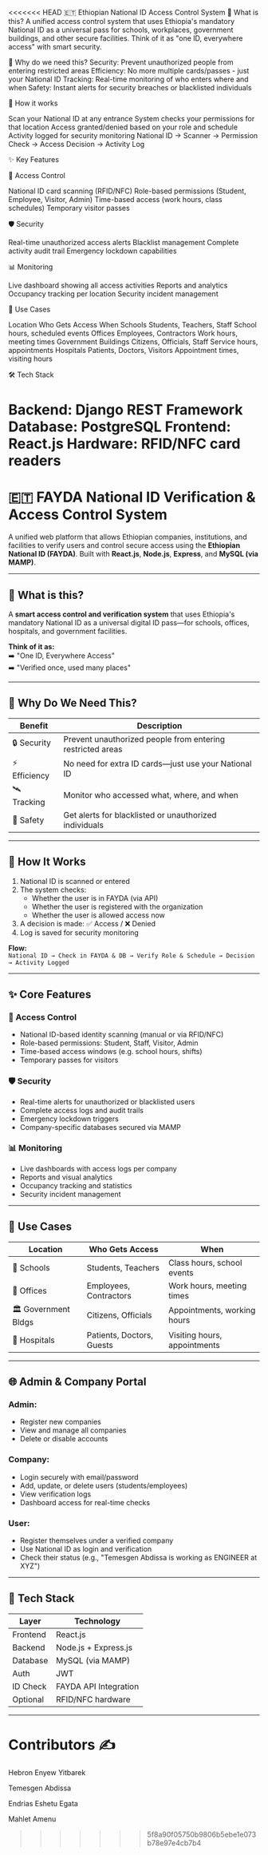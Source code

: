 <<<<<<< HEAD
🇪🇹 Ethiopian National ID Access Control System
📖 What is this?
A unified access control system that uses Ethiopia's mandatory National ID as a universal pass for schools, workplaces, government buildings, and other secure facilities. Think of it as "one ID, everywhere access" with smart security.

🎯 Why do we need this?
Security: Prevent unauthorized people from entering restricted areas
Efficiency: No more multiple cards/passes - just your National ID
Tracking: Real-time monitoring of who enters where and when
Safety: Instant alerts for security breaches or blacklisted individuals

🔧 How it works

Scan your National ID at any entrance
System checks your permissions for that location
Access granted/denied based on your role and schedule
Activity logged for security monitoring
National ID → Scanner → Permission Check → Access Decision → Activity Log

✨ Key Features

🔐 Access Control

National ID card scanning (RFID/NFC)
Role-based permissions (Student, Employee, Visitor, Admin)
Time-based access (work hours, class schedules)
Temporary visitor passes

🛡️ Security

Real-time unauthorized access alerts
Blacklist management
Complete activity audit trail
Emergency lockdown capabilities

📊 Monitoring

Live dashboard showing all access activities
Reports and analytics
Occupancy tracking per location
Security incident management

🏢 Use Cases

Location	Who Gets Access	When
Schools	Students, Teachers, Staff	School hours, scheduled events
Offices	Employees, Contractors	Work hours, meeting times
Government Buildings	Citizens, Officials, Staff	Service hours, appointments
Hospitals	Patients, Doctors, Visitors	Appointment times, visiting hours

🛠️ Tech Stack

Backend: Django REST Framework
Database: PostgreSQL
Frontend: React.js
Hardware: RFID/NFC card readers
=======
# 🇪🇹 FAYDA National ID Verification & Access Control System

A unified web platform that allows Ethiopian companies, institutions, and facilities to verify users and control secure access using the **Ethiopian National ID (FAYDA)**. Built with **React.js**, **Node.js**, **Express**, and **MySQL (via MAMP)**.

---

## 📖 What is this?

A **smart access control and verification system** that uses Ethiopia's mandatory National ID as a universal digital ID pass—for schools, offices, hospitals, and government facilities.

**Think of it as:**  
➡️ "One ID, Everywhere Access"  
➡️ "Verified once, used many places"

---

## 🎯 Why Do We Need This?

| Benefit     | Description                                                                 |
|-------------|-----------------------------------------------------------------------------|
| 🔒 Security | Prevent unauthorized people from entering restricted areas                  |
| ⚡ Efficiency | No need for extra ID cards—just use your National ID                        |
| 🛰 Tracking  | Monitor who accessed what, where, and when                                 |
| 🚨 Safety    | Get alerts for blacklisted or unauthorized individuals                     |

---

## 🔧 How It Works

1. National ID is scanned or entered
2. The system checks:
   - Whether the user is in FAYDA (via API)
   - Whether the user is registered with the organization
   - Whether the user is allowed access now
3. A decision is made: ✅ Access / ❌ Denied
4. Log is saved for security monitoring

**Flow:**  
`National ID → Check in FAYDA & DB → Verify Role & Schedule → Decision → Activity Logged`

---

## ✨ Core Features

### 🔐 Access Control
- National ID-based identity scanning (manual or via RFID/NFC)
- Role-based permissions: Student, Staff, Visitor, Admin
- Time-based access windows (e.g. school hours, shifts)
- Temporary passes for visitors

### 🛡 Security
- Real-time alerts for unauthorized or blacklisted users
- Complete access logs and audit trails
- Emergency lockdown triggers
- Company-specific databases secured via MAMP

### 📊 Monitoring
- Live dashboards with access logs per company
- Reports and visual analytics
- Occupancy tracking and statistics
- Security incident management

---

## 🏢 Use Cases

| Location             | Who Gets Access          | When                          |
|----------------------|--------------------------|-------------------------------|
| 🏫 Schools           | Students, Teachers        | Class hours, school events    |
| 🏢 Offices           | Employees, Contractors    | Work hours, meeting times     |
| 🏛 Government Bldgs  | Citizens, Officials       | Appointments, working hours   |
| 🏥 Hospitals         | Patients, Doctors, Guests | Visiting hours, appointments  |

---

## 🌐 Admin & Company Portal

### Admin:
- Register new companies
- View and manage all companies
- Delete or disable accounts

### Company:
- Login securely with email/password
- Add, update, or delete users (students/employees)
- View verification logs
- Dashboard access for real-time checks

### User:
- Register themselves under a verified company
- Use National ID as login and verification
- Check their status (e.g., "Temesgen Abdissa is working as ENGINEER at XYZ")

---

## 📂 Tech Stack

| Layer      | Technology               |
|------------|--------------------------|
| Frontend   | React.js                 |
| Backend    | Node.js + Express.js     |
| Database   | MySQL (via MAMP)         |
| Auth       | JWT                      |
| ID Check   | FAYDA API Integration    |
| Optional   | RFID/NFC hardware        |

---



# Contributors ✍️ 

Hebron Enyew Yitbarek

Temesgen Abdissa

Endrias Eshetu Egata

Mahlet Amenu



>>>>>>> 5f8a90f05750b9806b5ebe1e073b78e97e4cb7b4
